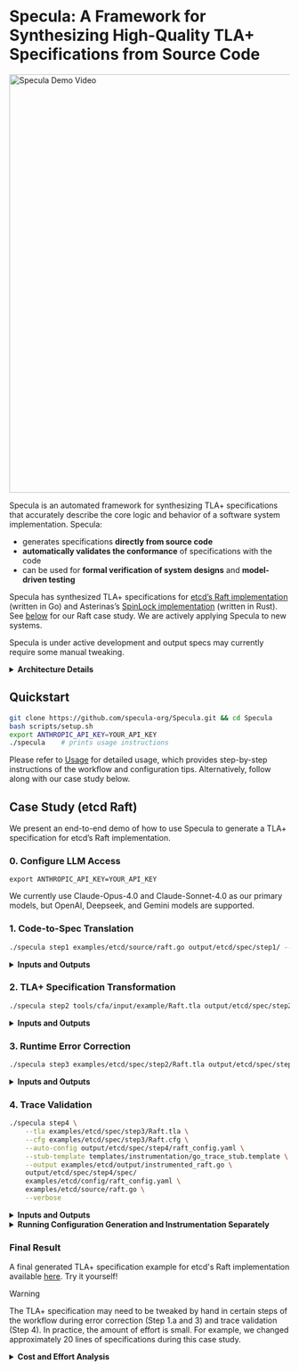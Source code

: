 # Specula: A Framework for Synthesizing High-Quality TLA+ Specifications from Source Code

<a href="https://www.youtube.com/watch?v=b-QBO860zZY" title="Click to watch the demo on YouTube">
  <img src="docs/images/specula_demo_thumbnail.png" alt="Specula Demo Video" width="750">
</a>

Specula is an automated framework for synthesizing TLA+ specifications that accurately describe the core logic and behavior of a software system implementation. Specula:
- generates specifications **directly from source code**
- **automatically validates the conformance** of specifications with the code
- can be used for **formal verification of system designs** and **model-driven testing**

Specula has synthesized TLA+ specifications for [etcd’s Raft implementation](https://github.com/etcd-io/raft/blob/main/raft.go) (written in Go) and Asterinas’s [SpinLock implementation](https://github.com/asterinas/asterinas/blob/main/ostd/src/sync/spin.rs) (written in Rust). See [below](#case-study-etcd-raft) for our Raft case study. We are actively applying Specula to new systems.

Specula is under active development and output specs may currently require some manual tweaking. 

<details>
<summary><b>Architecture Details</b></summary>
Specula is implemented as a multi-step workflow.

![Specula Workflow](docs/images/diagram.png)

1. **Code-to-Spec Translation.** Specula uses LLMs to translate source code into the TLA+ format, referred to as “translated spec”, which captures the logical structure of the source code. Note that the translated spec is not a typical specification, but an intermediate representation for subsequent transformation.
   - **1.a Syntax Correction.** The translated spec may contain syntax errors and thus fail compilation. Specula uses a Retrieval-Augmented Generation (RAG) mechanism to automatically detect and fix compilation errors. Specula includes a specialized knowledge base that encodes TLA+ syntax knowledge and error patterns.
2. **[TLA+ Spec Transformation](docs/CFA.md).** Specula transforms the translated spec into structured, declarative TLA+ specs that are suitable for model checking and formal verification. Specula performs a specialized Control Flow Analysis that transforms the imperative translated spec into the corresponding declarative TLA+ spec.
Details can be found in [the CFA doc](docs/CFA.md).
3. **Error Correction.** The TLA+ spec output from Step 2 may not be perfect. Specula employs tools to automatically detect and correct errors by attempting to run TLC-based model checking on the TLA+ spec. Any runtime error will be automatically fixed by Specula. 
4. **Trace Validation.** Specula ensures that the synthesized TLA+ specs conforms with the source code to avoid model-code gaps. It automatically instruments the code. Specula includes a deterministic execution engine to generate code-level traces which are used to validate the model-level traces and ensure their conformance.
</details>

## Quickstart

```bash
git clone https://github.com/specula-org/Specula.git && cd Specula
bash scripts/setup.sh
export ANTHROPIC_API_KEY=YOUR_API_KEY
./specula    # prints usage instructions
```

Please refer to [Usage](https://github.com/specula-org/Specula/blob/main/docs/Usage.md) for detailed usage, which provides step-by-step instructions of the workflow and configuration tips. Alternatively, follow along with our case study below.

## Case Study (etcd Raft)

We present an end-to-end demo of how to use Specula to generate a TLA+ specification for etcd’s Raft implementation. 

### 0. Configure LLM Access
```
export ANTHROPIC_API_KEY=YOUR_API_KEY
```

We currently use Claude-Opus-4.0 and Claude-Sonnet-4.0 as our primary models, but OpenAI, Deepseek, and Gemini models are supported. 

### 1. Code-to-Spec Translation

```bash
./specula step1 examples/etcd/source/raft.go output/etcd/spec/step1/ --mode draft-based
```

<details><summary><b>Inputs and Outputs</b></summary>

*   **Inputs**: Go source code for Raft (`examples/etcd/source/raft.go`).
*   **Outputs**: 
    - An initial TLA+ specification (`output/etcd/spec/step1/Raft.tla`).
    - If syntax correction was needed, a syntactically correct version (`output/etcd/spec/step1/corrected_spec/Raft.tla`).
    - An analysis draft (`output/etcd/spec/step1/draft_analysis.txt`)
*   **Note**: The syntax correction loop is integrated into this phase.
</details>

### 2. TLA+ Specification Transformation

```bash
./specula step2 tools/cfa/input/example/Raft.tla output/etcd/spec/step2/Raft.tla
```

<details><summary><b>Inputs and Outputs</b></summary>

*   **Inputs**: The translated, corrected spec  (`examples/etcd/spec/step1/corrected_spec/Raft.tla`).
*   **Outputs**: A structured TLA+ specification (`output/etcd/spec/step2/Raft.tla`).
*   **Note**: The CFA transformation tool is a work in progress. Its parser is not yet fully robust and may require manual adjustments to the input specification to run successfully. 
</details>

### 3. Runtime Error Correction

```bash
./specula step3 examples/etcd/spec/step2/Raft.tla output/etcd/spec/step3/
```

<details><summary><b>Inputs and Outputs</b></summary>

*   **Inputs**: A TLA+ specification (e.g., `examples/etcd/spec/step2/Raft.tla` from Step 2).
*   **Outputs**:
    - A TLC configuration file (`output/etcd/spec/step3/Raft.cfg`)
    - A runtime-corrected TLA+ specification (`output/etcd/spec/step3/corrected_spec/Raft.tla`)
</details>

### 4. Trace Validation

```bash
./specula step4 \
    --tla examples/etcd/spec/step3/Raft.tla \
    --cfg examples/etcd/spec/step3/Raft.cfg \
    --auto-config output/etcd/spec/step4/raft_config.yaml \
    --stub-template templates/instrumentation/go_trace_stub.template \
    --output examples/etcd/output/instrumented_raft.go \
    output/etcd/spec/step4/spec/
    examples/etcd/config/raft_config.yaml \
    examples/etcd/source/raft.go \
    --verbose
```

<details><summary><b>Inputs and Outputs</b></summary>

-   **Inputs**:
    - The TLA+ specification from Step 3 (`examples/etcd/spec/step3/Raft.tla` and `Raft.cfg`).
    - Original source code from [etcd/raft repository](https://github.com/etcd-io/raft.git)
    - Configuration file (`examples/etcd/config/raft_config.yaml`) mapping TLA+ actions to source functions
    - Language-specific instrumentation template (`templates/instrumentation/go_trace_stub.template`)
-   **Outputs**:
    - An automatically generated trace configuration file (`output/etcd/spec/step4/raft_config.yaml`).
    - Trace validation TLA+ specification (`output/etcd/spec/step4/spec/specTrace.tla`).
    - Trace validation TLC configuration file (`output/etcd/spec/step4/spec/specTrace.cfg`).
    - Instrumented source code (`examples/etcd/output/instrumented_raft.go`)
    - System execution traces (`examples/etcd/runners/raft_simulator/raft_trace.ndjson`)

</details>

<details>
<summary><b>Running Configuration Generation and Instrumentation Separately</b></summary>

Currently, this combined `step4` subcommand only works for Raft systems; Asterinas and other systems will be added shortly.

Under the hood, it just calls the following two subphases:

#### Configuration Generation
```bash
./specula step4.1 \
    --tla examples/etcd/spec/step3/Raft.tla \
    --cfg examples/etcd/spec/step3/Raft.cfg \
    --auto-config output/etcd/spec/step4/raft_config.yaml \
    output/etcd/spec/step4/spec/
```

*   **Inputs**: The TLA+ specification from Step 3 (`examples/etcd/spec/step3/Raft.tla` and `Raft.cfg`).
*   **Outputs**:
    - An automatically generated trace configuration file (`output/etcd/spec/step4/raft_config.yaml`).
    - Trace validation TLA+ specification (`output/etcd/spec/step4/spec/specTrace.tla`).
    - Trace validation TLC configuration file (`output/etcd/spec/step4/spec/specTrace.cfg`).

#### Instrumentation
```bash
# Step 4.2a: Instrument the source code
./specula step4.2 \
    examples/etcd/config/raft_config.yaml \
    examples/etcd/source/raft.go \
    --stub-template templates/instrumentation/go_trace_stub.template \
    --output examples/etcd/output/instrumented_raft.go \
    --verbose

# Step 4.2b: Run instrumented system to generate traces
cd examples/etcd/runners/raft_simulator
go run main.go

# Step 4.2c: Convert system traces to TLA+ format
cd ../..
python3 scripts/trace_converter.py -input ./runners/raft_simulator/trace.ndjson -output ./spec/step4/spec/ -mode simple

# Step 4.2d: Validate traces with TLA+ model checker
cd spec/step4/spec
export TRACE_PATH=trace.ndjson
java -cp "../../../../../lib/tla2tools.jar" tlc2.TLC \
    -config specTrace.cfg specTrace.tla
```

*   **Inputs**:
    - Original source code from [etcd/raft repository](https://github.com/etcd-io/raft.git)
    - Configuration file (`examples/etcd/config/raft_config.yaml`) mapping TLA+ actions to source functions
    - Language-specific instrumentation template (`templates/instrumentation/go_trace_stub.template`)
*   **Outputs**: 
    - Instrumented source code (`examples/etcd/output/instrumented_raft.go`)
    - System execution traces (`examples/etcd/runners/raft_simulator/raft_trace.ndjson`)

</details>

### Final Result 

A final generated TLA+ specification example for etcd's Raft implementation available [here](examples/etcd/spec/step4/spec/Raft.tla). Try it yourself!

> [!WARNING]
> The TLA+ specification may need to be tweaked by hand in certain steps of the workflow during error correction (Step 1.a and 3) and trace validation (Step 4). In practice, the amount of effort is small. For example, we changed approximately 20 lines of specifications during this case study. 

<details>
<summary><b>Cost and Effort Analysis</b></summary>

The table summarizes the cost breakdown of synthesizing TLA+ specs for etcd's Raft implementation.

| Step | LLM Model | Input Tokens | Output Tokens | LLM Cost (USD) | Manual Effort | Total Step Cost |
|------|-----------|--------------|---------------|----------------|---------------|-----------------|
| 1. Code-to-Spec Translation | Claude-Opus-4.0 | 50,000 | 12,000 | $1.65 | 0 min | **$1.65** |
| 1.a Syntax Correction | Claude-Sonnet-4.0 | 12,000 | 10,000 | $0.19* | < 10 min | **$0.19 * 5** |
| 2. TLA+ Transformation | None | - | - | $0.00 | < 10 min | **$0.00** |
| 3. Runtime Error Correction | Claude-Sonnet-4.0 | 10,000 | 10,000 | $0.18* | < 15 min |  **$0.18 * 5** |
| 4. Trace Validation | Claude-Sonnet-4.0 | 10,000 | 700 | $0.04 | ~1 hours | **$0.04** |
| **Total** | | **170,000** | **112,700** |  | **~1.5 hours** | **$3.54** |

**Notes**
- Correction cost is per iteration. Multiple iterations may be required for complex specifications.
- LLM price: Claude-Opus-4.0 (\$15/M input, \$75/M output), Claude-Sonnet-4.0 (\$3/M input, \$15/M output).
- Manual effort includes syntax error fixes, consistency validation, and trace alignment.

</details>
